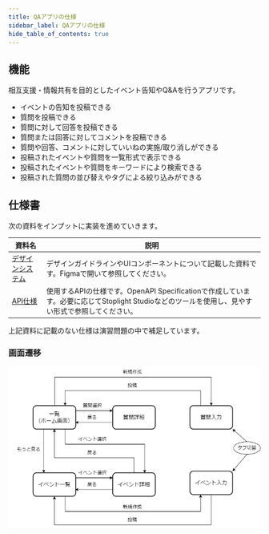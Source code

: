 ```yaml
---
title: QAアプリの仕様
sidebar_label: QAアプリの仕様
hide_table_of_contents: true
---
```


## 機能

相互支援・情報共有を目的としたイベント告知やQ&Aを行うアプリです。

- イベントの告知を投稿できる
- 質問を投稿できる
- 質問に対して回答を投稿できる
- 質問または回答に対してコメントを投稿できる
- 質問や回答、コメントに対していいねの実施/取り消しができる
- 投稿されたイベントや質問を一覧形式で表示できる
- 投稿されたイベントや質問をキーワードにより検索できる
- 投稿された質問の並び替えやタグによる絞り込みができる

## 仕様書

次の資料をインプットに実装を進めていきます。

| 資料名 | 説明 |
|--|--|
| [デザインシステム](https://github.com/{@inject:organization}/mobile-app-crib-notes/blob/master/website/docs/react-native/learn/qa-app/qa-app.fig) | デザインガイドラインやUIコンポーネントについて記載した資料です。Figmaで開いて参照してください。 |
| [API仕様](https://github.com/{@inject:organization}/mobile-app-crib-notes/blob/master/example-app/api-document/openapi.yaml) | 使用するAPIの仕様です。OpenAPI Specificationで作成しています。必要に応じてStoplight Studioなどのツールを使用し、見やすい形式で参照してください。 |

上記資料に記載のない仕様は演習問題の中で補足しています。

### 画面遷移

![画面遷移](screen-transitions-qa.drawio.png)
